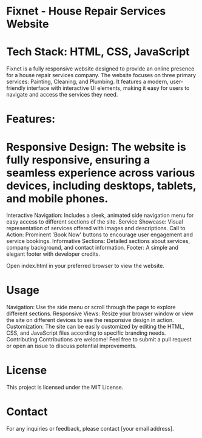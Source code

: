 # Fixnet - House Repair Services Website

# Tech Stack: HTML, CSS, JavaScript

Fixnet is a fully responsive website designed to provide an online presence for a house repair services company. The website focuses on three primary services: Painting, Cleaning, and Plumbing. It features a modern, user-friendly interface with interactive UI elements, making it easy for users to navigate and access the services they need.

# Features:

# Responsive Design: The website is fully responsive, ensuring a seamless experience across various devices, including desktops, tablets, and mobile phones.
Interactive Navigation: Includes a sleek, animated side navigation menu for easy access to different sections of the site.
Service Showcase: Visual representation of services offered with images and descriptions.
Call to Action: Prominent 'Book Now' buttons to encourage user engagement and service bookings.
Informative Sections: Detailed sections about services, company background, and contact information.
Footer: A simple and elegant footer with developer credits.


Open index.html in your preferred browser to view the website.

# Usage
Navigation: Use the side menu or scroll through the page to explore different sections.
Responsive Views: Resize your browser window or view the site on different devices to see the responsive design in action.
Customization: The site can be easily customized by editing the HTML, CSS, and JavaScript files according to specific branding needs.
Contributing
Contributions are welcome! Feel free to submit a pull request or open an issue to discuss potential improvements.

# License
This project is licensed under the MIT License.

# Contact
For any inquiries or feedback, please contact [your email address].


